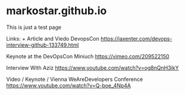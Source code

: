 # markostar.github.io
This is just a test page

Links: +
Article and Viedo DevopsCon
https://jaxenter.com/devops-interview-github-133749.html

Keynote at the DevOpsCon Miniuch 
https://vimeo.com/209522150

Interview With Aziz
https://www.youtube.com/watch?v=og8nQnH3ikY

Video / Keynote / Vienna WeAreDevelopers Conference
https://www.youtube.com/watch?v=Q-boe_4Np4A

